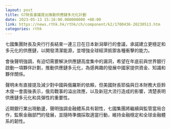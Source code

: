 ```yaml
---
layout: post
title: G7財長會議提出推動供應鏈多元化計劃
date: 2023-05-13 15:18:00.000000000 +08:00
link: https://news.rthk.hk/rthk/ch/component/k2/1700436-20230513.htm
categories: rthk
---
```


七國集團財長及央行行長結束一連三日在日本新潟舉行的會議，承諾建立更穩定和多元化的供應鏈，以開發清潔能源，並增強全球經濟抵禦各種衝擊的能力。

會後聲明強調，有迫切需要解決供應鏈高度集中的漏洞，希望在年底前與世界銀行啟動一項夥伴計劃，推動供應鏈多元化，為感興趣的發展中國家提供資金、知識和夥伴關係。

聲明未有直接提及減少對中國與俄羅斯的依賴，但美國財長耶倫與日本財務大臣鈴木俊一會面後表示，俄烏戰事的溢出效應，以及新冠大流行造成的影響，清楚表明供應鏈多元化和具彈性的重要性。

近期銀行業出現動盪，聲明強調金融體系具有韌性，七國集團將繼續與監管當局合作，監察金融部門的發展，並隨時準備採取適當行動，維持金融穩定和全球金融體系的韌性。
